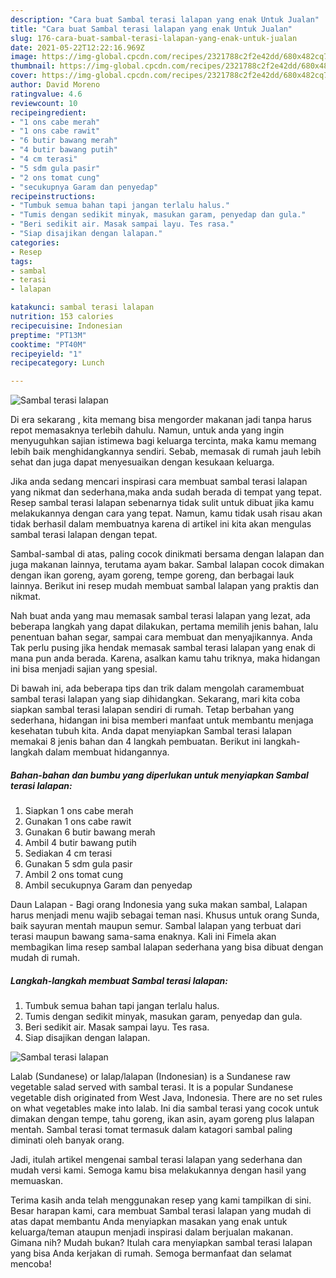 ```yaml
---
description: "Cara buat Sambal terasi lalapan yang enak Untuk Jualan"
title: "Cara buat Sambal terasi lalapan yang enak Untuk Jualan"
slug: 176-cara-buat-sambal-terasi-lalapan-yang-enak-untuk-jualan
date: 2021-05-22T12:22:16.969Z
image: https://img-global.cpcdn.com/recipes/2321788c2f2e42dd/680x482cq70/sambal-terasi-lalapan-foto-resep-utama.jpg
thumbnail: https://img-global.cpcdn.com/recipes/2321788c2f2e42dd/680x482cq70/sambal-terasi-lalapan-foto-resep-utama.jpg
cover: https://img-global.cpcdn.com/recipes/2321788c2f2e42dd/680x482cq70/sambal-terasi-lalapan-foto-resep-utama.jpg
author: David Moreno
ratingvalue: 4.6
reviewcount: 10
recipeingredient:
- "1 ons cabe merah"
- "1 ons cabe rawit"
- "6 butir bawang merah"
- "4 butir bawang putih"
- "4 cm terasi"
- "5 sdm gula pasir"
- "2 ons tomat cung"
- "secukupnya Garam dan penyedap"
recipeinstructions:
- "Tumbuk semua bahan tapi jangan terlalu halus."
- "Tumis dengan sedikit minyak, masukan garam, penyedap dan gula."
- "Beri sedikit air. Masak sampai layu. Tes rasa."
- "Siap disajikan dengan lalapan."
categories:
- Resep
tags:
- sambal
- terasi
- lalapan

katakunci: sambal terasi lalapan 
nutrition: 153 calories
recipecuisine: Indonesian
preptime: "PT13M"
cooktime: "PT40M"
recipeyield: "1"
recipecategory: Lunch

---
```



![Sambal terasi lalapan](https://img-global.cpcdn.com/recipes/2321788c2f2e42dd/680x482cq70/sambal-terasi-lalapan-foto-resep-utama.jpg)

Di era  sekarang , kita memang bisa mengorder makanan jadi tanpa harus repot memasaknya terlebih dahulu. Namun, untuk anda yang ingin menyuguhkan sajian istimewa bagi keluarga tercinta, maka kamu memang lebih baik menghidangkannya sendiri. Sebab, memasak di rumah jauh lebih sehat dan juga dapat menyesuaikan dengan kesukaan keluarga.

Jika anda sedang mencari inspirasi cara membuat sambal terasi lalapan yang nikmat dan sederhana,maka anda sudah berada di tempat yang tepat. Resep sambal terasi lalapan  sebenarnya tidak sulit untuk dibuat jika kamu melakukannya dengan cara yang tepat. Namun, kamu tidak usah risau akan tidak berhasil dalam membuatnya 
karena di artikel ini kita akan mengulas sambal terasi lalapan dengan tepat.  

Sambal-sambal di atas, paling cocok dinikmati bersama dengan lalapan dan juga makanan lainnya, terutama ayam bakar. Sambal lalapan cocok dimakan dengan ikan goreng, ayam goreng, tempe goreng, dan berbagai lauk lainnya. Berikut ini resep mudah membuat sambal lalapan yang praktis dan nikmat.

Nah buat anda yang mau memasak sambal terasi lalapan yang lezat, ada beberapa langkah yang dapat dilakukan, pertama memilih jenis bahan, lalu penentuan bahan segar, sampai cara membuat dan menyajikannya. Anda Tak perlu pusing jika hendak memasak sambal terasi lalapan yang enak di mana pun anda berada. Karena, asalkan kamu  tahu triknya, maka hidangan ini bisa menjadi sajian yang spesial.

Di bawah ini, ada beberapa tips dan trik dalam mengolah caramembuat sambal terasi lalapan yang siap dihidangkan. Sekarang, mari kita coba siapkan sambal terasi lalapan sendiri di rumah. Tetap berbahan yang sederhana, hidangan ini bisa memberi manfaat untuk membantu menjaga kesehatan tubuh kita. Anda dapat menyiapkan Sambal terasi lalapan memakai 8 jenis bahan dan 4 langkah pembuatan. Berikut ini langkah-langkah dalam membuat hidangannya.

<!--inarticleads1-->

##### Bahan-bahan dan bumbu yang diperlukan untuk menyiapkan Sambal terasi lalapan:

1. Siapkan 1 ons cabe merah
1. Gunakan 1 ons cabe rawit
1. Gunakan 6 butir bawang merah
1. Ambil 4 butir bawang putih
1. Sediakan 4 cm terasi
1. Gunakan 5 sdm gula pasir
1. Ambil 2 ons tomat cung
1. Ambil secukupnya Garam dan penyedap


Daun Lalapan - Bagi orang Indonesia yang suka makan sambal, Lalapan harus menjadi menu wajib sebagai teman nasi. Khusus untuk orang Sunda, baik sayuran mentah maupun semur. Sambal lalapan yang terbuat dari terasi maupun bawang sama-sama enaknya. Kali ini Fimela akan membagikan lima resep sambal lalapan sederhana yang bisa dibuat dengan mudah di rumah. 

<!--inarticleads2-->

##### Langkah-langkah membuat Sambal terasi lalapan:

1. Tumbuk semua bahan tapi jangan terlalu halus.
1. Tumis dengan sedikit minyak, masukan garam, penyedap dan gula.
1. Beri sedikit air. Masak sampai layu. Tes rasa.
1. Siap disajikan dengan lalapan.
<img src="https://img-global.cpcdn.com/steps/9417cbba6ca5ba45/160x128cq70/sambal-terasi-lalapan-langkah-memasak-4-foto.jpg" alt="Sambal terasi lalapan">

Lalab (Sundanese) or lalap/lalapan (Indonesian) is a Sundanese raw vegetable salad served with sambal terasi. It is a popular Sundanese vegetable dish originated from West Java, Indonesia. There are no set rules on what vegetables make into lalab. Ini dia sambal terasi yang cocok untuk dimakan dengan tempe, tahu goreng, ikan asin, ayam goreng plus lalapan mentah. Sambal terasi tomat termasuk dalam katagori sambal paling diminati oleh banyak orang. 

Jadi, itulah artikel mengenai  sambal terasi lalapan  yang sederhana dan mudah versi kami. Semoga kamu bisa melakukannya dengan hasil yang memuaskan. 

Terima kasih anda telah menggunakan resep yang kami tampilkan di sini. Besar harapan kami, cara membuat  Sambal terasi lalapan yang mudah di atas dapat membantu Anda menyiapkan masakan yang enak untuk keluarga/teman ataupun menjadi inspirasi dalam berjualan makanan. Gimana nih? Mudah bukan? Itulah cara menyiapkan sambal terasi lalapan yang bisa Anda kerjakan di rumah. Semoga bermanfaat dan selamat mencoba!

